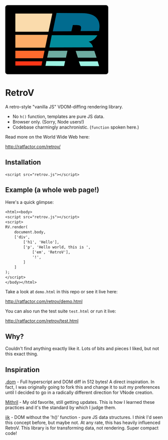 <img src="./retrov.svg" alt="RetroV 1970s colors svg logo">

# RetroV

A retro-style "vanilla JS" VDOM-diffing rendering library.

* No `h()` function, templates are pure JS data.
* Browser only. (Sorry, Node users!)
* Codebase charmingly anachronistic. (`function` spoken here.)

Read more on the World Wide Web here:

http://ratfactor.com/retrov/

## Installation

```
<script src="retrov.js"></script>
```

## Example (a whole web page!)

Here's a quick glimpse:

```
<html><body>
<script src="retrov.js"></script>
<script>
RV.render(
    document.body,
    ['div',
        ['h1', 'Hello'],
        ['p', 'Hello world, this is ',
            ['em', 'RetroV'],
            '!',
        ]
    ]
);
</script>
</body></html>
```

Take a look at `demo.html` in this repo or see it live here:

http://ratfactor.com/retrov/demo.html

You can also run the test suite `test.html` or run it live:

http://ratfactor.com/retrov/test.html


## Why?

Couldn't find anything exactly like it. Lots of bits and pieces
I liked, but not this exact thing.

## Inspiration

[.dom](https://github.com/wavesoft/dot-dom/) -
Full hyperscript and DOM diff in 512 bytes! A direct inspiration. In fact, I
was originally going to fork this and change it to suit my preferences until I
decided to go in a radically different direction for VNode creation.

[Mithril](https://github.com/MithrilJS/mithril.js/) -
My old favorite, still getting updates. This is how I learned these practices
and it's the standard by which I judge them.

[ijk](https://github.com/lukejacksonn/ijk) -
DOM without the 'h()' function - pure JS data structures.
I _think_ I'd seen this concept before, but maybe not. At any rate, this
has heavily influenced RetroV. This library is for transforming data,
not rendering. Super compact code!
